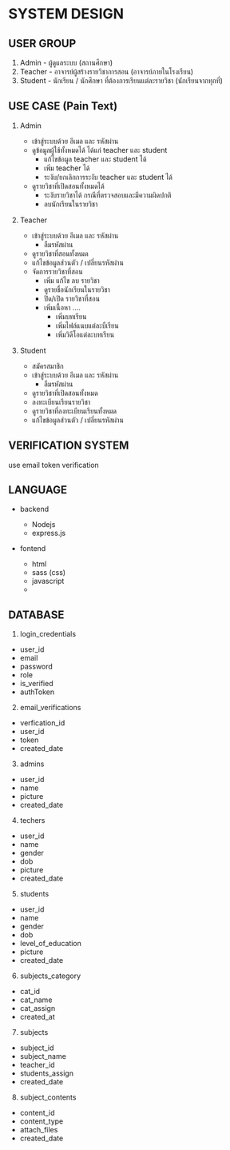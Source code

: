 # SYSTEM DESIGN

## USER GROUP

1. Admin - ผู้ดูแลระบบ (สถานศึกษา)
2. Teacher - อาจารย์ผู้สร้างรายวิชาการสอน (อาจารย์ภายในโรงเรียน)
3. Student - นักเรียน / นักศึกษา ที่ต้องการเรียนแต่ละรายวิชา (นักเรียนจากทุกที่)

## USE CASE (Pain Text)

1. Admin
   - เข้าสู่ระบบด้วย อีเมล และ รหัสผ่าน
   - ดูข้อมูลผู้ใช้ทั้งหมดได้ ได้แก่ teacher และ student
     - แก้ไขข้อมูล teacher และ student ได้
     - เพิ่ม teacher ได้
     - ระงับ/ยกเลิกการระงับ teacher และ student ได้
   - ดูรายวิชาที่เปิดสอนทั้งหมดได้
     - ระงับรายวิชาได้ กรณีที่ตรวจสอบและมีความผิดปกติ
     - ลบนักเรียนในรายวิชา

2. Teacher
   - เข้าสู่ระบบด้วย อีเมล และ รหัสผ่าน
     - ลืมรหัสผ่าน
   - ดูรายวิชาที่สอนทั้งหมด
   - แก้ไขข้อมูลส่วนตัว / เปลี่ยนรหัสผ่าน
   - จัดการรายวิชาที่สอน
     - เพิ่ม แก้ไข ลบ รายวิชา
     - ดูรายชื่อนักเรียนในรายวิชา
     - ปิด/เปิด รายวิชาที่สอน
     - เพิ่มเนื้อหา ....
       - เพิ่มบทเรียน
       - เพิ่มไฟล์แนบแต่ละบืเรียน
       - เพิ่มวิดีโอแต่ละบทเรียน

3. Student
   - สมัครสมาชิก
   - เข้าสู่ระบบด้วย อีเมล และ รหัสผ่าน
     - ลืมรหัสผ่าน
   - ดูรายวิชาที่เปิดสอนทั้งหมด
   - ลงทะเบียนเรียนรายวิชา
   - ดูรายวิชาที่ลงทะเบียนเรียนทั้งหมด
   - แก้ไขข้อมูลส่วนตัว / เปลี่ยนรหัสผ่าน

## VERIFICATION SYSTEM
use email token verification

## LANGUAGE

- backend
  - Nodejs
  - express.js

- fontend
  - html
  - sass (css)
  - javascript
  -

## DATABASE
1. login_credentials
  - user_id
  - email
  - password
  - role
  - is_verified
  - authToken

2. email_verifications
  - verfication_id
  - user_id
  - token
  - created_date

3. admins
  - user_id
  - name
  - picture
  - created_date

4. techers
  - user_id
  - name
  - gender
  - dob
  - picture
  - created_date

5. students
  - user_id
  - name
  - gender
  - dob
  - level_of_education
  - picture
  - created_date

6. subjects_category
  - cat_id
  - cat_name
  - cat_assign
  - created_at

7. subjects
  - subject_id
  - subject_name
  - teacher_id
  - students_assign
  - created_date

8. subject_contents
  - content_id
  - content_type
  - attach_files
  - created_date